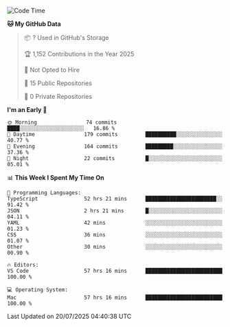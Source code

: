 <!--START_SECTION:waka-->
![Code Time](http://img.shields.io/badge/Code%20Time-7%2C414%20hrs%2041%20mins-blue)

**🐱 My GitHub Data** 

> 📦 ? Used in GitHub's Storage 
 > 
> 🏆 1,152 Contributions in the Year 2025
 > 
> 🚫 Not Opted to Hire
 > 
> 📜 15 Public Repositories 
 > 
> 🔑 0 Private Repositories 
 > 
**I'm an Early 🐤** 

```text
🌞 Morning                74 commits          ████░░░░░░░░░░░░░░░░░░░░░   16.86 % 
🌆 Daytime                179 commits         ██████████░░░░░░░░░░░░░░░   40.77 % 
🌃 Evening                164 commits         █████████░░░░░░░░░░░░░░░░   37.36 % 
🌙 Night                  22 commits          █░░░░░░░░░░░░░░░░░░░░░░░░   05.01 % 
```


📊 **This Week I Spent My Time On** 

```text
💬 Programming Languages: 
TypeScript               52 hrs 21 mins      ███████████████████████░░   91.42 % 
JSON                     2 hrs 21 mins       █░░░░░░░░░░░░░░░░░░░░░░░░   04.11 % 
YAML                     42 mins             ░░░░░░░░░░░░░░░░░░░░░░░░░   01.23 % 
CSS                      36 mins             ░░░░░░░░░░░░░░░░░░░░░░░░░   01.07 % 
Other                    30 mins             ░░░░░░░░░░░░░░░░░░░░░░░░░   00.90 % 

🔥 Editors: 
VS Code                  57 hrs 16 mins      █████████████████████████   100.00 % 

💻 Operating System: 
Mac                      57 hrs 16 mins      █████████████████████████   100.00 % 
```


 Last Updated on 20/07/2025 04:40:38 UTC
<!--END_SECTION:waka-->

